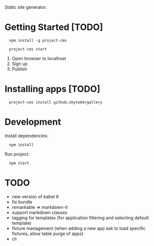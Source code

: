 
Static site generator.

# Getting Started [TODO]

```
  npm install -g project-cms

  project-cms start
```


1. Open browser to localhost
2. Sign up
3. Publish

# Installing apps [TODO]

```
  project-cms install github:zbyte64/gallery
```


# Development

Install dependencies:

```
  npm install
```

Run project:

```
  npm start
```


# TODO

* new version of babel 6
* fix bundle
* remarkable => markdown-it
* support markdown classes
* tagging for templates (for application filtering and selecting default template)
* fixture management (when adding a new app ask to load specific fixtures, allow table purge of apps)
* cli
